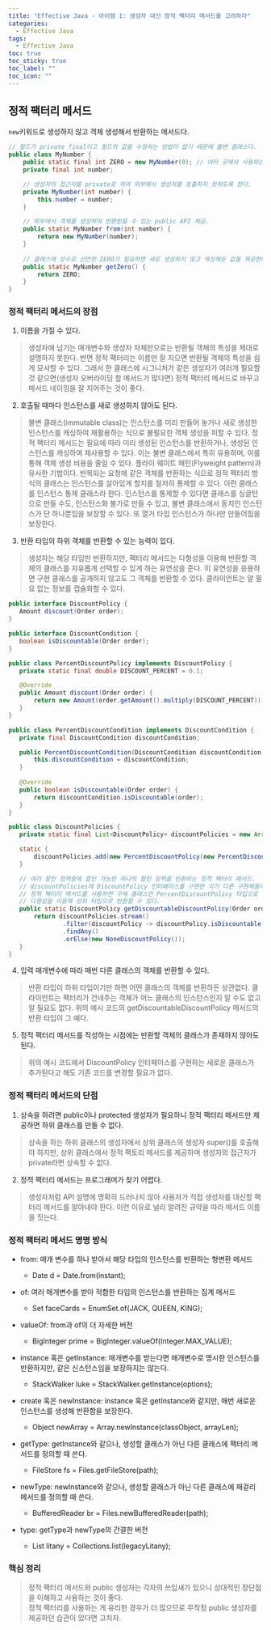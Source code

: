 ```yaml
---
title: "Effective Java - 아이템 1: 생성자 대신 정적 팩터리 메서드를 고려하라"
categories:
  - Effective Java
tags:
  - Effective Java
toc: true
toc_sticky: true
toc_label: ""
toc_icon: ""
---
```


## 정적 팩터리 메서드
`new`키워드로 생성하지 않고 객체 생성해서 반환하는 메서드다.

```java
// 필드가 private final이고 필드의 값을 수정하는 방법이 없기 때문에 불변 클래스다.
public class MyNumber {
    public static final int ZERO = new MyNumber(0); // 여러 곳에서 사용하는 값을 캐싱.
    private final int number;

    // 생성자의 접근자를 private로 하여 외부에서 생성자를 호출하지 못하도록 한다.
    private MyNumber(int number) {
        this.number = number;
    }

    // 외부에서 객체를 생성하여 반환받을 수 있는 public API 제공.
    public static MyNumber from(int number) {
        return new MyNumber(number);
    }
    
    // 클래스에 상수로 선언한 ZERO가 필요하면 새로 생성하지 않고 캐싱해둔 값을 제공한다.
    public static MyNumber getZero() {
        return ZERO;
    }
}
```

### 정적 팩터리 메서드의 장점

1. 이름을 가질 수 있다.
> 생성자에 넘기는 매개변수와 생성자 자체만으로는 반환될 객체의 특성을 제대로 설명하지 못한다.
> 반면 정적 팩터리는 이름만 잘 지으면 반환될 객체의 특성을 쉽게 묘사할 수 있다.
> 그래서 한 클래스에 시그니처가 같은 생성자가 여러개 필요할 것 같으면(생성자 오버라이딩 할 메서드가 많다면) 
> 정적 팩터리 메서드로 바꾸고 메서드 네이밍을 잘 지어주는 것이 좋다.
2. 호출될 때마다 인스턴스를 새로 생성하지 않아도 된다.
> 불변 클래스(immutable class)는 인스턴스를 미리 만들어 놓거나 
> 새로 생성한 인스턴스를 캐싱하여 재활용하는 식으로 불필요한 객체 생성을 피할 수 있다.
> 정적 팩터리 메서드는 필요에 따라 미리 생성된 인스턴스를 반환하거나, 
> 생성된 인스턴스를 캐싱하여 재사용할 수 있다. 이는 불변 클래스에서 특히 유용하며, 이를 통해 객체 생성 비용을 줄일 수 있다.
> 플라이 웨이트 패턴(Flyweight pattern)과 유사한 기법이다.
> 반복되는 요청에 같은 객체를 반환하는 식으로 정적 팩터리 방식의 클래스는 인스턴스를 살아있게 할지를 철저히 통제할 수 있다.
> 이런 클래스를 인스턴스 통제 클래스라 한다.
> 인스턴스를 통제할 수 있다면 클래스를 싱글턴으로 만들 수도, 인스턴스화 불가로 만들 수 있고,
> 불변 클래스에서 동치인 인스턴스가 단 하나뿐임을 보장할 수 있다.
> 또 열거 타입 인스턴스가 하나만 만들어짐을 보장한다.
3. 반환 타입의 하위 객체를 반환할 수 있는 능력이 있다.
> 생성자는 해당 타입만 반환하지만, 팩터리 메서드는 다형성을 이용해 반환할 객체의 클래스를 자유롭게 선택할 수 있게 하는 유연성을 준다.
> 이 유연성을 응용하면 구현 클래스를 공개하지 않고도 그 객체를 반환할 수 있다.
> 클라이언트는 알 필요 없는 정보를 캡슐화할 수 있다.

 ```java
public interface DiscountPolicy {
    Amount discount(Order order);
}

public interface DiscountCondition {
    boolean isDiscountable(Order order);
}

public class PercentDiscountPolicy implements DiscountPolicy {
    private static final double DISCOUNT_PERCENT = 0.1;

    @Override
    public Amount discount(Order order) {
        return new Amount(order.getAmount().multiply(DISCOUNT_PERCENT));
    }
}

public class PercentDiscountCondition implements DiscountCondition {
    private final DiscountCondition discountCondition;

    public PercentDiscountCondition(DiscountCondition discountCondition) {
        this.discountCondition = discountCondition;
    }
    
    @Override
    public boolean isDiscountable(Order order) {
        return discountCondition.isDiscountable(order);
    }
}

public class DiscountPolicies {
    private static final List<DiscountPolicy> discountPolicies = new ArrayList<>();

    static {
        discountPolicies.add(new PercentDiscountPolicy(new PercentDiscountCondition()));
    }

    // 여러 할인 정책중에 할인 가능한 하나의 할인 정책을 반환하는 정적 팩터리 메서드.
    // discountPolicies에 DiscountPolicy 인터페이스를 구현한 각기 다른 구현체들이 들어있다.
    // 정적 팩터리 메서드를 사용하면 구체 클래스인 PercentDiscountPolicy 타입으로 반환하지 않고,
    // 다형성을 이용해 상위 타입으로 반환할 수 있다.
    public static DiscountPolicy getDiscountableDiscountPolicy(Order order) {
        return discountPolicies.stream()
                .filter(discountPolicy -> discountPolicy.isDiscountable(order))
                .findAny()
                .orElse(new NoneDiscountPolicy());
    }
}
```

4. 입력 매개변수에 따라 매번 다른 클래스의 객체를 반환할 수 있다.
> 반환 타입이 하위 타입이기만 하면 어떤 클래스의 객체를 반환하든 상관없다.
> 클라이언트는 팩터리가 건네주는 객체가 어느 클래스의 인스턴스인지 알 수도 없고 알 필요도 없다.
> 위의 예시 코드의 getDiscountableDiscountPolicy 메서드의 반환 타입이 그 예다.
5. 정적 팩터리 메서드를 작성하는 시점에는 반환할 객체의 클래스가 존재하지 않아도 된다.
> 위의 예시 코드에서 DiscountPolicy 인터페이스를 구현하는 새로운 클래스가 추가된다고 해도 기존 코드를 변경할 필요가 없다.

### 정적 팩터리 메서드의 단점

1. 상속을 하려면 public이나 protected 생성자가 필요하니 정적 팩터리 메서드만 제공하면 하위 클래스를 만들 수 없다.
> 상속을 하는 하위 클래스의 생성자에서 상위 클래스의 생성자 super()를 호출해야 하지만,
> 상위 클래스에서 정적 팩토리 메서드를 제공하며 생성자의 접근자가 private라면 상속할 수 없다. 
2. 정적 팩터리 메서드는 프로그래머가 찾기 어렵다.
> 생성자처럼 API 설명에 명확히 드러나지 않아 사용자가 직접 생성자를 대신할 팩터리 메서드를 알아내야 한다.
> 이런 이유로 널리 알려진 규약을 따라 메서드 이름을 짓는다.

### 정적 팩터리 메서드 명명 방식
- from: 매개 변수를 하나 받아서 해당 타입의 인스턴스를 반환하는 형변환 메서드
  - Date d = Date.from(instant);

- of: 여러 매개변수를 받아 적합한 타입의 인스턴스를 반환하는 집계 메서드
  - Set<Rank> faceCards = EnumSet.of(JACK, QUEEN, KING);

- valueOf: from과 of의 더 자세한 버전
  - BigInteger prime = BigInteger.valueOf(Integer.MAX_VALUE);

- instance 혹은 getInstance: 매개변수를 받는다면 매개변수로 명시한 인스턴스를 반환하지만, 같은 신스턴스임을 보장하지는 않는다.
  - StackWalker luke = StackWalker.getInstance(options);

- create 혹은 newInstance: instance 혹은 getInstance와 같지만, 매번 새로운 인스턴스를 생성해 반환함을 보장한다.
  - Object newArray = Array.newInstance(classObject, arrayLen);

- getType: getInstance와 같으나, 생성할 클래스가 아닌 다른 클래스에 팩터리 메서드를 정의할 때 쓴다.
  - FileStore fs = Files.getFileStore(path);

- newType: newInstance와 같으나, 생성할 클래스가 아닌 다른 클래스에 패겉리 메서드를 정의할 때 쓴다.
  - BufferedReader br = Files.newBufferedReader(path);

- type: getType과 newType의 간결한 버전
  - List<Complaint> litany = Collections.list(legacyLitany);

### 핵심 정리
> 정적 팩터리 메서드와 public 생성자는 각자의 쓰임새가 있으니 상대적인 장단점을 이해하고 사용하는 것이 좋다.<br>
> 정적 팩터리를 사용하는 게 유리한 경우가 더 많으므로 무작정 public 생성자를 제공하던 습관이 있다면 고치자.
